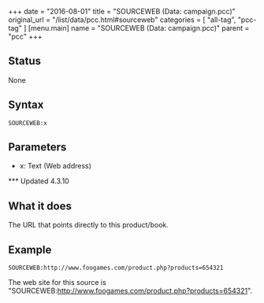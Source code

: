 +++
date = "2016-08-01"
title = "SOURCEWEB (Data: campaign.pcc)"
original_url = "/list/data/pcc.html#sourceweb"
categories = [ "all-tag", "pcc-tag" ]
[menu.main]
    name = "SOURCEWEB (Data: campaign.pcc)"
    parent = "pcc"
+++

## Status

None

## Syntax

`SOURCEWEB:x`

## Parameters

-   x: Text (Web address)



<span id="sourceweb"></span> \*\*\* Updated 4.3.10

What it does
------------

The URL that points directly to this product/book.

Example
-------

`SOURCEWEB:http://www.foogames.com/product.php?products=654321`

The web site for this source is
"SOURCEWEB:http://www.foogames.com/product.php?products=654321".

